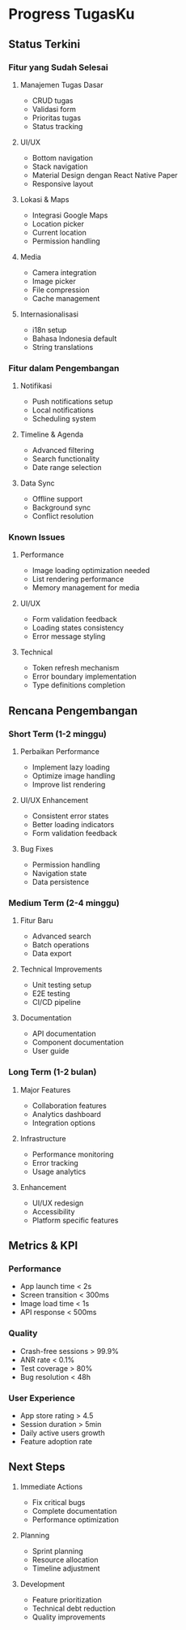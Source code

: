 # Progress TugasKu

## Status Terkini

### Fitur yang Sudah Selesai
1. Manajemen Tugas Dasar
   - CRUD tugas
   - Validasi form
   - Prioritas tugas
   - Status tracking

2. UI/UX
   - Bottom navigation
   - Stack navigation
   - Material Design dengan React Native Paper
   - Responsive layout

3. Lokasi & Maps
   - Integrasi Google Maps
   - Location picker
   - Current location
   - Permission handling

4. Media
   - Camera integration
   - Image picker
   - File compression
   - Cache management

5. Internasionalisasi
   - i18n setup
   - Bahasa Indonesia default
   - String translations

### Fitur dalam Pengembangan
1. Notifikasi
   - Push notifications setup
   - Local notifications
   - Scheduling system

2. Timeline & Agenda
   - Advanced filtering
   - Search functionality
   - Date range selection

3. Data Sync
   - Offline support
   - Background sync
   - Conflict resolution

### Known Issues
1. Performance
   - Image loading optimization needed
   - List rendering performance
   - Memory management for media

2. UI/UX
   - Form validation feedback
   - Loading states consistency
   - Error message styling

3. Technical
   - Token refresh mechanism
   - Error boundary implementation
   - Type definitions completion

## Rencana Pengembangan

### Short Term (1-2 minggu)
1. Perbaikan Performance
   - Implement lazy loading
   - Optimize image handling
   - Improve list rendering

2. UI/UX Enhancement
   - Consistent error states
   - Better loading indicators
   - Form validation feedback

3. Bug Fixes
   - Permission handling
   - Navigation state
   - Data persistence

### Medium Term (2-4 minggu)
1. Fitur Baru
   - Advanced search
   - Batch operations
   - Data export

2. Technical Improvements
   - Unit testing setup
   - E2E testing
   - CI/CD pipeline

3. Documentation
   - API documentation
   - Component documentation
   - User guide

### Long Term (1-2 bulan)
1. Major Features
   - Collaboration features
   - Analytics dashboard
   - Integration options

2. Infrastructure
   - Performance monitoring
   - Error tracking
   - Usage analytics

3. Enhancement
   - UI/UX redesign
   - Accessibility
   - Platform specific features

## Metrics & KPI

### Performance
- App launch time < 2s
- Screen transition < 300ms
- Image load time < 1s
- API response < 500ms

### Quality
- Crash-free sessions > 99.9%
- ANR rate < 0.1%
- Test coverage > 80%
- Bug resolution < 48h

### User Experience
- App store rating > 4.5
- Session duration > 5min
- Daily active users growth
- Feature adoption rate

## Next Steps

1. Immediate Actions
   - Fix critical bugs
   - Complete documentation
   - Performance optimization

2. Planning
   - Sprint planning
   - Resource allocation
   - Timeline adjustment

3. Development
   - Feature prioritization
   - Technical debt reduction
   - Quality improvements 